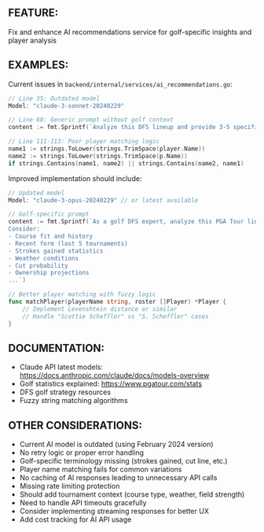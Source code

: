 ## FEATURE:

Fix and enhance AI recommendations service for golf-specific insights and player analysis

## EXAMPLES:

Current issues in `backend/internal/services/ai_recommendations.go`:
```go
// Line 35: Outdated model
Model: "claude-3-sonnet-20240229"

// Line 68: Generic prompt without golf context
content := fmt.Sprintf(`Analyze this DFS lineup and provide 3-5 specific recommendations...`)

// Line 111-113: Poor player matching logic
name1 := strings.ToLower(strings.TrimSpace(player.Name))
name2 := strings.ToLower(strings.TrimSpace(p.Name))
if strings.Contains(name1, name2) || strings.Contains(name2, name1)
```

Improved implementation should include:
```go
// Updated model
Model: "claude-3-opus-20240229" // or latest available

// Golf-specific prompt
content := fmt.Sprintf(`As a golf DFS expert, analyze this PGA Tour lineup for the %s tournament.
Consider:
- Course fit and history
- Recent form (last 5 tournaments)
- Strokes gained statistics
- Weather conditions
- Cut probability
- Ownership projections
...`)

// Better player matching with fuzzy logic
func matchPlayer(playerName string, roster []Player) *Player {
    // Implement Levenshtein distance or similar
    // Handle "Scottie Scheffler" vs "S. Scheffler" cases
}
```

## DOCUMENTATION:

- Claude API latest models: https://docs.anthropic.com/claude/docs/models-overview
- Golf statistics explained: https://www.pgatour.com/stats
- DFS golf strategy resources
- Fuzzy string matching algorithms

## OTHER CONSIDERATIONS:

- Current AI model is outdated (using February 2024 version)
- No retry logic or proper error handling
- Golf-specific terminology missing (strokes gained, cut line, etc.)
- Player name matching fails for common variations
- No caching of AI responses leading to unnecessary API calls
- Missing rate limiting protection
- Should add tournament context (course type, weather, field strength)
- Need to handle API timeouts gracefully
- Consider implementing streaming responses for better UX
- Add cost tracking for AI API usage